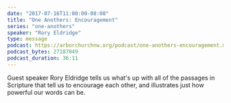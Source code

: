 ```yaml
---
date: "2017-07-16T11:00:00-08:00"
title: "One Anothers: Encouragement"
series: "one-anothers"
speaker: "Rory Eldridge"
type: message
podcast: https://arborchurchnw.org/podcast/one-anothers-encouragement.m4a
podcast_bytes: 27187049
podcast_duration: 36:11
---
```


Guest speaker Rory Eldridge tells us what's up with all of the passages in Scripture that tell us to encourage each other, and illustrates just how powerful our words can be. 

